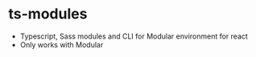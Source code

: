 # ts-modules

- Typescript, Sass modules and CLI for Modular environment for react
- Only works with Modular